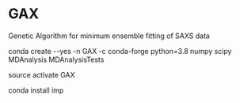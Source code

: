 # GAX
Genetic Algorithm for minimum ensemble fitting of SAXS data

conda create --yes -n GAX -c conda-forge python=3.8 numpy scipy MDAnalysis MDAnalysisTests

source activate GAX

conda install imp
